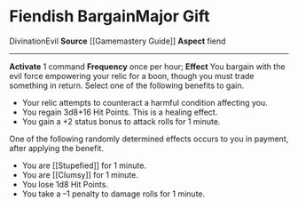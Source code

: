 ﻿---
element: null
id: '34'
item_category: Relics
name: Fiendish Bargain
prerequisite: null
rarity: Common
school: Divination
source: '[[DATABASE/source/Gamemastery Guide|Gamemastery Guide]]'
trait:
- '[[DATABASE/trait/Divination|Divination]]'
- '[[DATABASE/trait/Evil|Evil]]'
type: Relic Major Gift

---
# Fiendish Bargain<span class="item-type">Major Gift</span>

<span class="item-trait">Divination</span><span class="item-trait">Evil</span>
**Source** [[Gamemastery Guide]]
**Aspect** fiend

---
**Activate** <span class="action-icon">1</span> command **Frequency** once per hour; **Effect** You bargain with the evil force empowering your relic for a boon, though you must trade something in return. Select one of the following benefits to gain.

* Your relic attempts to counteract a harmful condition affecting you. 
* You regain 3d8+16 Hit Points. This is a healing effect. 
* You gain a +2 status bonus to attack rolls for 1 minute.

One of the following randomly determined effects occurs to you in payment, after applying the benefit.

* You are [[Stupefied]] for 1 minute. 
* You are [[Clumsy]] for 1 minute. 
* You lose 1d8 Hit Points. 
* You take a –1 penalty to damage rolls for 1 minute.